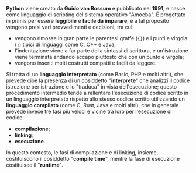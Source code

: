 **Python** viene creato da **Guido van Rossum** e pubblicato nel **1991**, e nasce come linguaggio di scripting del sistema operativo "Amoeba". É progettato in primis per essere **leggibile** e **facile da imparare**, e a tal proposito vengono presi vari provvedimenti e decisioni, tra cui:
- vengono rimosse in gran parte le parentesi graffe (`{}`) e i punti e virgola (`;`) tipici di linguaggi come C, C++ e Java;
- l'indentazione viene a far parte della sintassi di scrittura, e un'istruzione viene terminata andando accapo piuttosto che con un punto e virgola; 
- vengono inseriti molti costrutti compatti e facili da leggere.

Si tratta di un **linguaggio interpretato** (come Basic, PHP e molti altri), che prevede cioè la presenza di un cosiddetto "**interprete**" che analizzi il codice istruzione per istruzione e lo "traduca" in vista dell'esecuzione; questo procedimento intermedio tende a rallentare l'esecuzione di codice scritto in un linguaggio interpretato rispetto allo stesso codice scritto utilizzando un **linguaggio compilato** (come C, Rust, Java e molti altri), che in generale prevede invece tre fasi più veloci e vicine tra loro per l'esecuzione di codice:
- **compilazione**;
- **linking**;
- **esecuzione**.

In questo contesto, le fasi di compilazione e di linking, insieme, costituiscono il cosiddetto "**compile time**", mentre la fase di esecuzione costituisce il "**runtime**".